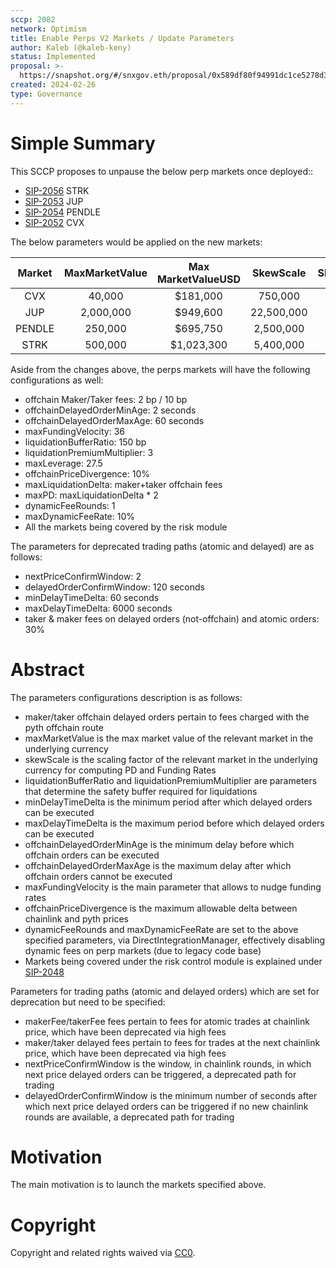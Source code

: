 ```yaml
---
sccp: 2082
network: Optimism
title: Enable Perps V2 Markets / Update Parameters
author: Kaleb (@kaleb-keny)
status: Implemented
proposal: >-
  https://snapshot.org/#/snxgov.eth/proposal/0x589df80f94991dc1ce5278d3fbe8423dc833737440d3dcaf6f57fd3ccddb04e4
created: 2024-02-26
type: Governance
---
```


# Simple Summary

This SCCP proposes to unpause the below perp markets once deployed::
- [SIP-2056](https://sips.synthetix.io/sips/sip-2056/) STRK
- [SIP-2053](https://sips.synthetix.io/sips/sip-2053/) JUP
- [SIP-2054](https://sips.synthetix.io/sips/sip-2054/) PENDLE
- [SIP-2052](https://sips.synthetix.io/sips/sip-2052/) CVX

The below parameters would be applied on the new markets:

| **Market** | **MaxMarketValue** | **Max MarketValueUSD** | **SkewScale** | **Slippage/100K$** |
|:----------:|:------------------:|:----------------------:|:-------------:|:------------------:|
|     CVX    |       40,000       |        $181,000        |    750,000    |         147        |
|     JUP    |      2,000,000     |        $949,600        |   22,500,000  |         47         |
|   PENDLE   |       250,000      |        $695,750        |   2,500,000   |         72         |
|    STRK    |       500,000      |       $1,023,300       |   5,400,000   |         45         |

Aside from the changes above, the perps markets will have the following configurations as well:
- offchain Maker/Taker fees: 2 bp / 10 bp
- offchainDelayedOrderMinAge: 2 seconds
- offchainDelayedOrderMaxAge: 60 seconds
- maxFundingVelocity: 36
- liquidationBufferRatio: 150 bp
- liquidationPremiumMultiplier: 3
- maxLeverage: 27.5
- offchainPriceDivergence: 10%
- maxLiquidationDelta: maker+taker offchain fees 
- maxPD: maxLiquidationDelta * 2
- dynamicFeeRounds: 1
- maxDynamicFeeRate: 10%
- All the markets being covered by the risk module

The parameters for deprecated trading paths (atomic and delayed) are as follows:
- nextPriceConfirmWindow: 2
- delayedOrderConfirmWindow: 120 seconds
- minDelayTimeDelta: 60 seconds
- maxDelayTimeDelta: 6000 seconds
- taker & maker fees on delayed orders (not-offchain) and atomic orders: 30%

# Abstract

The parameters configurations description is as follows:
- maker/taker offchain delayed orders pertain to fees charged with the pyth offchain route
- maxMarketValue is the max market value of the relevant market in the underlying currency
- skewScale is the scaling factor of the relevant market in the underlying currency for computing PD and Funding Rates
- liquidationBufferRatio and liquidationPremiumMultiplier are parameters that determine the safety buffer required for liquidations
- minDelayTimeDelta is the minimum period after which delayed orders can be executed
- maxDelayTimeDelta is the maximum period before which delayed orders can be executed
- offchainDelayedOrderMinAge is the minimum delay before which offchain orders can be executed
- offchainDelayedOrderMaxAge is the maximum delay after which offchain orders cannot be executed
- maxFundingVelocity is the main parameter that allows to nudge funding rates
- offchainPriceDivergence is the maximum allowable delta between chainlink and pyth prices
- dynamicFeeRounds and maxDynamicFeeRate are set to the above specified parameters, via DirectIntegrationManager, effectively disabling dynamic fees on perp markets (due to legacy code base)
- Markets being covered under the risk control module is explained under [SIP-2048](https://sips.synthetix.io/sips/sip-2048/)

Parameters for trading paths (atomic and delayed orders) which are set for deprecation but need to be specified: 
- makerFee/takerFee fees pertain to fees for atomic trades at chainlink price, which have been deprecated via high fees
- maker/taker delayed fees pertain to fees for trades at the next chainlink price, which have been deprecated via high fees
- nextPriceConfirmWindow is the window, in chainlink rounds, in which next price delayed orders can be triggered, a deprecated path for trading
- delayedOrderConfirmWindow is the minimum number of seconds after which next price delayed orders can be triggered if no new chainlink rounds are available, a deprecated path for trading

# Motivation

The main motivation is to  launch the markets specified above.

# Copyright

Copyright and related rights waived via [CC0](https://creativecommons.org/publicdomain/zero/1.0/).


